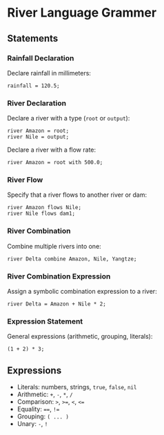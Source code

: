 # River Language Grammer
## Statements

### Rainfall Declaration
Declare rainfall in millimeters:
```river
rainfall = 120.5;
```

### River Declaration
Declare a river with a type (`root` or `output`):
```river
river Amazon = root;
river Nile = output;
```

Declare a river with a flow rate:
```river
river Amazon = root with 500.0;
```

### River Flow
Specify that a river flows to another river or dam:
```river
river Amazon flows Nile;
river Nile flows dam1;
```

### River Combination
Combine multiple rivers into one:
```river
river Delta combine Amazon, Nile, Yangtze;
```

### River Combination Expression
Assign a symbolic combination expression to a river:
```river
river Delta = Amazon + Nile * 2;
```

### Expression Statement
General expressions (arithmetic, grouping, literals):
```river
(1 + 2) * 3;
```

## Expressions

- Literals: numbers, strings, `true`, `false`, `nil`
- Arithmetic: `+`, `-`, `*`, `/`
- Comparison: `>`, `>=`, `<`, `<=`
- Equality: `==`, `!=`
- Grouping: `( ... )`
- Unary: `-`, `!`

